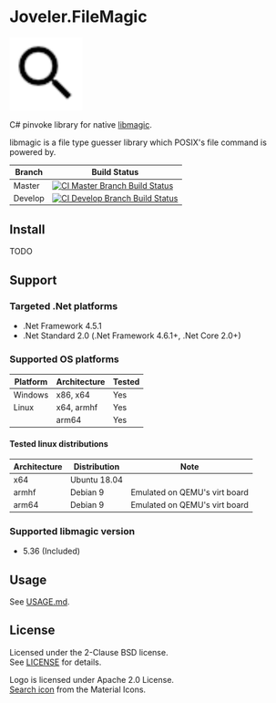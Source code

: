 # Joveler.FileMagic

<div style="text-align: left">
    <img src="./Image/Logo.svg" height="128">
</div>

C# pinvoke library for native [libmagic](http://www.darwinsys.com/file/).

libmagic is a file type guesser library which POSIX's file command is powered by.

| Branch    | Build Status   |
|-----------|----------------|
| Master    | [![CI Master Branch Build Status](https://ci.appveyor.com/api/projects/status/nc4uwfscb470dm9b/branch/master?svg=true)](https://ci.appveyor.com/project/ied206/joveler-filemagician/branch/master) |
| Develop   | [![CI Develop Branch Build Status](https://ci.appveyor.com/api/projects/status/nc4uwfscb470dm9b/branch/develop?svg=true)](https://ci.appveyor.com/project/ied206/joveler-filemagician/branch/develop) |

## Install

TODO

## Support

### Targeted .Net platforms

- .Net Framework 4.5.1
- .Net Standard 2.0 (.Net Framework 4.6.1+, .Net Core 2.0+)

### Supported OS platforms

| Platform | Architecture | Tested |
|----------|--------------|--------|
| Windows  | x86, x64     | Yes    |
| Linux    | x64, armhf   | Yes    |
|          | arm64        | Yes    |

#### Tested linux distributions

| Architecture | Distribution | Note |
|--------------|--------------|------|
| x64          | Ubuntu 18.04 |      |
| armhf        | Debian 9     | Emulated on QEMU's virt board |
| arm64        | Debian 9     | Emulated on QEMU's virt board |

### Supported libmagic version

- 5.36 (Included)

## Usage

See [USAGE.md](./USAGE.md).

## License

Licensed under the 2-Clause BSD license.  
See [LICENSE](./LICENSE) for details.

Logo is licensed under Apache 2.0 License.  
[Search icon](https://material.io/tools/icons/?icon=search&style=baseline) from the Material Icons.

